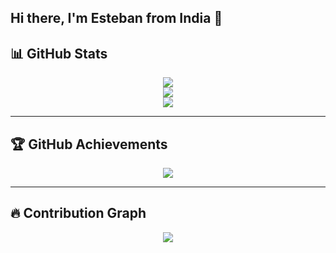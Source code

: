## Hi there, I'm Esteban from India 👋

## 📊 GitHub Stats

<p align="center">
  <img src="https://github-readme-stats.vercel.app/api/top-langs?username=ch4ne5teb4n&show_icons=true&locale=en&layout=compact&theme=tokyonight" />
  <br />
  <img src="https://github-readme-stats.vercel.app/api?username=ch4ne5teb4n&show_icons=true&locale=en&theme=tokyonight" />
  <br />
  <img src="https://github-readme-streak-stats.herokuapp.com?user=ch4ne5teb4n&theme=tokyonight&hide_border=false" />
</p>

---

## 🏆 GitHub Achievements

<p align="center">
  <img src="https://github-profile-trophy.vercel.app/?username=ch4ne5teb4n&theme=tokyonight&no-frame=true&title=Stars,Followers,Commit,Issues,PullRequest,Repositories,Contributions" />
</p>

---

## 🔥 Contribution Graph

<p align="center">
  <img src="https://github-readme-activity-graph.vercel.app/graph?username=ch4ne5teb4n&theme=tokyonight&area=true" />
</p>
